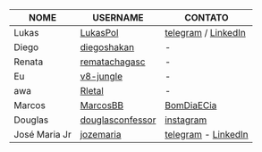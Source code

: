 | NOME | USERNAME | CONTATO |
| --- | --- | --- |
| Lukas | [LukasPol](https://github.com/LukasPol) | [telegram](https://telegram.me/LukasPol) / [LinkedIn](http://linkedin.com/in/LukasPol) |
| Diego | [diegoshakan](https://github.com/diegoshakan) | - |
| Renata | [rematachagasc](https://github.com/renatachagasc) | - |
| Eu | [v8-jungle](https://github.com/v8-jungle) | - |
| awa | [Rletal](https://github.com/Rletal) | - |
| Marcos | [MarcosBB](https://github.com/MarcosBB) | [BomDiaECia](4002-8922) |
| Douglas | [douglasconfessor](https://github.com/douglasconfessor) | [instagram](https://instagram.com/douglasconfessor_) |
| José Maria Jr | [jozemaria](https://github.com/jozemaria) | [telegram](https://telegram.me/jozemariajr) - [LinkedIn](https://www.linkedin.com/in/jozemariajr/)